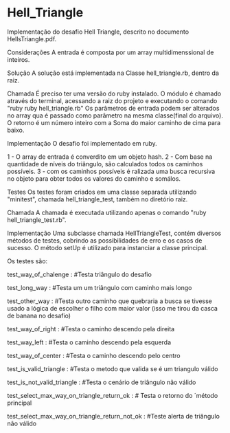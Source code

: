 # Hell_Triangle

Implementação do desafio Hell Triangle, descrito no documento HellsTriangle.pdf.

Considerações
A entrada é composta por um array multidimenssional de inteiros.

Solução
A solução está implementada na Classe hell_triangle.rb, dentro da raiz.

Chamada
É preciso ter uma versão do ruby instalado.
O módulo é chamado através do terminal, acessando a raiz do projeto e executando o comando "ruby ruby hell_triangle.rb"
Os parâmetros de entrada podem ser alterados no array qua é passado como parâmetro na mesma classe(final do arquivo).
O retorno é um número inteiro com a Soma do maior caminho de cima para baixo.

Implementação
O desafio foi implementado em ruby.

1 - O array de entrada é converdito em um objeto hash.
2 - Com base na quantidade de níveis do triângulo, são calculados todos os caminhos possíveis.
3 - com os caminhos possíveis é ralizada uma busca recursiva no objeto para obter todos os valores do caminho e somálos.

Testes
Os testes foram criados em uma classe separada utilizando "minitest", chamada hell_triangle_test, também no diretório raiz.

Chamada
A chamada é executada utilizando apenas o comando "ruby hell_triangle_test.rb".

Implementação
Uma subclasse chamada HellTriangleTest, contém diversos métodos de testes, cobrindo as possibilidades de erro e os casos de sucesso. 
O método setUp é utilizado para instanciar a classe principal.

Os testes são:

test_way_of_chalenge : #Testa triângulo do desafio

test_long_way : #Testa um um triângulo com caminho mais longo

test_other_way : #Testa outro caminho que quebraria a busca se tivesse usado a lógica de escolher o filho com maior valor (isso me tirou da casca de banana no desafio)

test_way_of_right : #Testa o caminho descendo pela direita

test_way_left : #Testa o caminho descendo pela esquerda

test_way_of_center : #Testa o caminho descendo pelo centro

test_is_valid_triangle : #Testa o metodo que valida se é um triangulo válido

test_is_not_valid_triangle : #Testa o cenário de triângulo não válido

test_select_max_way_on_triangle_return_ok : # Testa o retorno do ´método principal

test_select_max_way_on_triangle_return_not_ok : #Teste alerta de triângulo não válido

